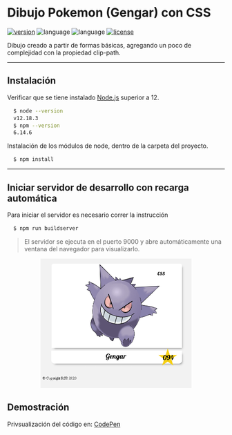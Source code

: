 # Dibujo Pokemon (Gengar) con CSS

[![version](https://svgshare.com/i/P9C.svg)](https://www.npmjs.com/package/npm)
![language](https://svgshare.com/i/PAE.svg)
![language](https://svgshare.com/i/P97.svg)
[![license](https://svgshare.com/i/PAR.svg)](LICENSE)

Dibujo creado a partir de formas b&aacute;sicas, agregando un poco de complejidad con la propiedad clip-path.

---

## Instalaci&oacute;n

Verificar que se tiene instalado [Node.js](https://nodejs.org/es/) superior a 12.

```bash
  $ node --version
  v12.18.3
  $ npm --version
  6.14.6
```

Instalaci&oacute;n de los m&oacute;dulos de node, dentro de la carpeta del proyecto.

```bash
  $ npm install
```

---

## Iniciar servidor de desarrollo con recarga autom&aacute;tica

Para iniciar el servidor es necesario correr la instrucci&oacute;n

```bash
  $ npm run buildserver
```

> El servidor se ejecuta en el puerto 9000 y abre autom&aacute;ticamente una ventana del navegador para visualizarlo.

<p align="center">
  <img width="350" height="300" src="src/images/preview.png">
</p>

## Demostraci&oacute;n

Privsualizaci&oacute;n del c&oacute;digo en: [CodePen](https://t.co/XfdN0VIr87?amp=1)